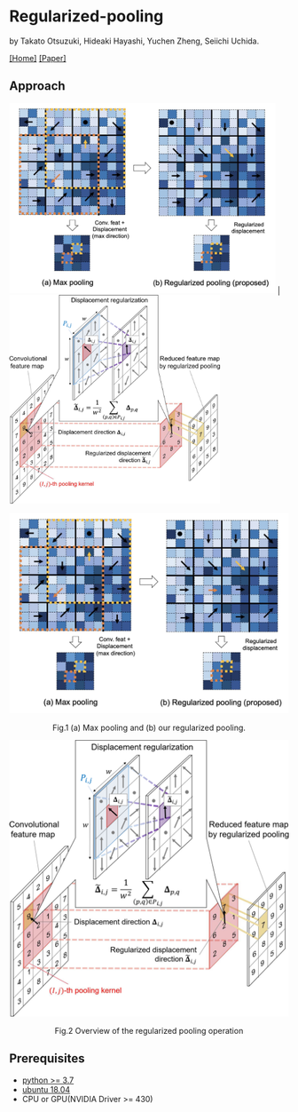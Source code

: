 # Regularized-pooling
by Takato Otsuzuki, Hideaki Hayashi, Yuchen Zheng, Seiichi Uchida. 

[[Home]](http://human.ait.kyushu-u.ac.jp/)
[[Paper]](https://arxiv.org/abs/2005.03709)

## Approach
[](![](./figures/RegularizedPoolingWithEquation.jpg))
<img src=./figures/figure2-7.jpg width="480px"> | <img src=./figures/RegularizedPoolingWithEquation.jpg width="380px">

<div align="center">
<img src=./figures/figure2-7.jpg width="540px" alt="属性" title="Overview of the regularized pooling operation">
  
Fig.1 (a) Max pooling and (b) our regularized pooling.
</div>
<div align="center">
<img src=./figures/RegularizedPoolingWithEquation.jpg width="540px" alt="属性" title="Overview of the regularized pooling operation">
  
Fig.2  Overview of the regularized pooling operation
</div>

## Prerequisites
* [python >= 3.7](https://www.python.org/)
* [ubuntu 18.04](https://ubuntu.com/)
* CPU or GPU(NVIDIA Driver >= 430)
